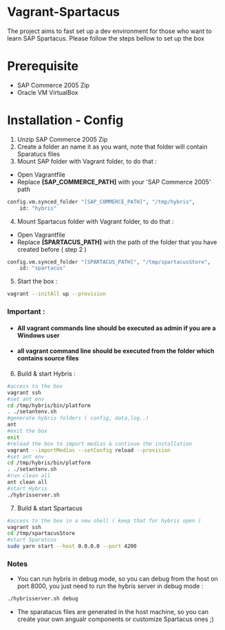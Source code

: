 Vagrant-Spartacus
==============

The project aims to fast set up a dev environment for those who want to learn SAP Spartacus.
Please follow the steps bellow to set up the box

Prerequisite
==============
- SAP Commerce 2005 Zip
- Oracle VM VirtualBox

Installation - Config
==============
1. Unzip SAP Commerce 2005 Zip
2. Create a folder an name it as you want, note that folder will contain Sparatucs files
3. Mount SAP folder with Vagrant folder, to do that :
- Open Vagrantfile
- Replace **[SAP_COMMERCE_PATH]** with your 'SAP Commerce 2005' path
```sh
config.vm.synced_folder "[SAP_COMMERCE_PATH]", "/tmp/hybris",
    id: "hybris"
```
4. Mount Spartacus folder with Vagrant folder, to do that :
- Open Vagrantfile
- Replace **[SPARTACUS_PATH]** with the path of the folder that you have created before ( step 2 )
```sh
config.vm.synced_folder "[SPARTACUS_PATH]", "/tmp/spartacusStore",
    id: "spartacus"
```
5. Start the box :
```sh
vagrant --initAll up --provision
```

### Important : 
- #### All vagrant commands line should be executed as admin if you are a Windows user 
- #### all vagrant command line should be executed from the folder which contains source files

6. Build & start Hybris  :
```sh
#access to the box
vagrant ssh
#set ant env
cd /tmp/hybris/bin/platform
. ./setantenv.sh
#generate hybris folders ( config, data,log..)
ant
#exit the box
exit
#reload the box to import medias & continue the installation
vagrant --importMedias --setConfig reload --provision
#set ant env
cd /tmp/hybris/bin/platform
. ./setantenv.sh
#run clean all
ant clean all
#start Hybris
./hybrisserver.sh
```
7. Build & start Spartacus
```sh
#access to the box in a new shell ( keep that for hybris open )
vagrant ssh
cd /tmp/spartacusStore
#start Sparatcus
sudo yarn start --host 0.0.0.0 --port 4200 
```

### Notes
- You can run hybris in debug mode, so you can debug from the host on port 8000, you just need to run the hybris server in debug mode :
```sh
./hybrisserver.sh debug 
```
- The sparatacus files are generated in the host machine, so you can create your own angualr components or customize Spartacus ones ;)
